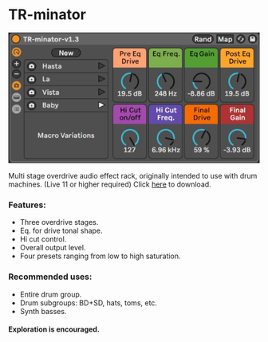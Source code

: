 # TR-minator

![Rack image](https://github.com/pabloMasini/Audio/blob/main/Ableton%20Live%20Racks/TR-minator/tr-minator-v1.3.jpg)

Multi stage overdrive audio effect rack, originally intended to use with drum machines. (Live 11 or higher required)
Click [here](https://github.com/pabloMasini/Audio/raw/main/Ableton%20Live%20Racks/TR-minator/TR-minator-v1.3.adg) to download.

### Features:
- Three overdrive stages.
- Eq. for drive tonal shape.
- Hi cut control.
- Overall output level.
- Four presets ranging from low to high saturation.

### Recommended uses:
- Entire drum group.
- Drum subgroups: BD+SD, hats, toms, etc.
- Synth basses.



#### Exploration is encouraged.
